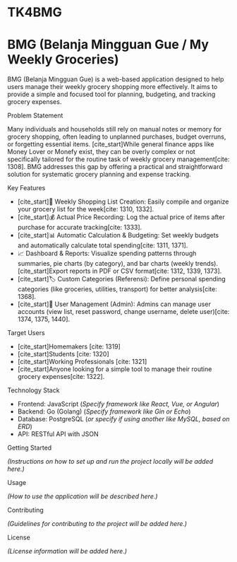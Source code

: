 # TK4BMG
# BMG (Belanja Mingguan Gue / My Weekly Groceries)

BMG (Belanja Mingguan Gue) is a web-based application designed to help users manage their weekly grocery shopping more effectively. It aims to provide a simple and focused tool for planning, budgeting, and tracking grocery expenses.

Problem Statement

Many individuals and households still rely on manual notes or memory for grocery shopping, often leading to unplanned purchases, budget overruns, or forgetting essential items. [cite_start]While general finance apps like Money Lover or Monefy exist, they can be overly complex or not specifically tailored for the routine task of weekly grocery management[cite: 1308]. BMG addresses this gap by offering a practical and straightforward solution for systematic grocery planning and expense tracking.

Key Features

* [cite_start]📝 Weekly Shopping List Creation: Easily compile and organize your grocery list for the week[cite: 1310, 1332].
* [cite_start]💰 Actual Price Recording: Log the actual price of items after purchase for accurate tracking[cite: 1333].
* [cite_start]📊 Automatic Calculation & Budgeting: Set weekly budgets and automatically calculate total spending[cite: 1311, 1371].
* 📈 Dashboard & Reports: Visualize spending patterns through summaries, pie charts (by category), and bar charts (weekly trends). [cite_start]Export reports in PDF or CSV format[cite: 1312, 1339, 1373].
* [cite_start]🏷️ Custom Categories (Referensi): Define personal spending categories (like groceries, utilities, transport) for better analysis[cite: 1368].
* [cite_start]👤 User Management (Admin): Admins can manage user accounts (view list, reset password, change username, delete user)[cite: 1374, 1375, 1440].

Target Users

* [cite_start]Homemakers [cite: 1319]
* [cite_start]Students [cite: 1320]
* [cite_start]Working Professionals [cite: 1321]
* [cite_start]Anyone looking for a simple tool to manage their routine grocery expenses[cite: 1322].

Technology Stack

* Frontend: JavaScript (*Specify framework like React, Vue, or Angular*)
* Backend: Go (Golang) (*Specify framework like Gin or Echo*)
* Database: PostgreSQL (*or specify if using another like MySQL, based on ERD*)
* API: RESTful API with JSON

Getting Started

*(Instructions on how to set up and run the project locally will be added here.)*

Usage

*(How to use the application will be described here.)*

Contributing

*(Guidelines for contributing to the project will be added here.)*

License

*(License information will be added here.)*

